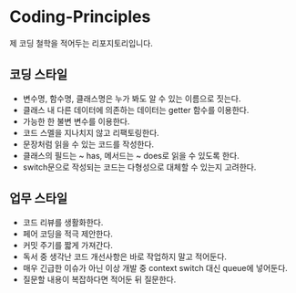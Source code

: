 # Coding-Principles
제 코딩 철학을 적어두는 리포지토리입니다.
## 코딩 스타일
- 변수명, 함수명, 클래스명은 누가 봐도 알 수 있는 이름으로 짓는다.
- 클래스 내 다른 데이터에 의존하는 데이터는 getter 함수를 이용한다.
- 가능한 한 불변 변수를 이용한다.
- 코드 스멜을 지나치지 않고 리팩토링한다.
- 문장처럼 읽을 수 있는 코드를 작성한다.
- 클래스의 필드는 ~ has, 메서드는 ~ does로 읽을 수 있도록 한다.
- switch문으로 작성되는 코드는 다형성으로 대체할 수 있는지 고려한다.
## 업무 스타일
- 코드 리뷰를 생활화한다.
- 페어 코딩을 적극 제안한다.
- 커밋 주기를 짧게 가져간다.
- 독서 중 생각난 코드 개선사항은 바로 작업하지 말고 적어둔다.
- 매우 긴급한 이슈가 아닌 이상 개발 중 context switch 대신 queue에 넣어둔다.
- 질문할 내용이 복잡하다면 적어둔 뒤 질문한다.
